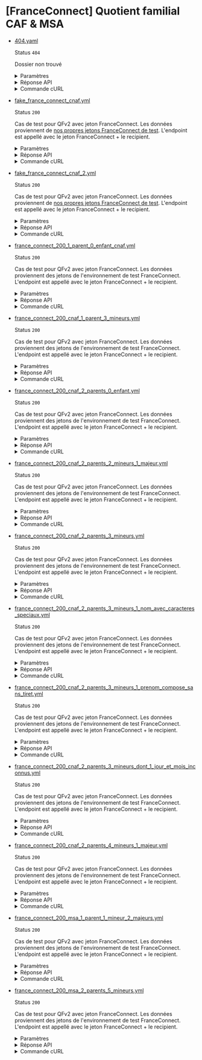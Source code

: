 # [FranceConnect] Quotient familial CAF & MSA
* [404.yaml](404.yaml)

  Status `404`

  Dossier non trouvé

  <details><summary>Paramètres</summary>
  <p>

  ```json
  {
    "nomNaissance": "LEFEBVRE",
    "codeCogInseeCommuneNaissance": "00404",
    "codeCogInseePaysNaissance": "99100",
    "sexeEtatCivil": "F"
  }
  ```

  </p>
  </details>

  <details><summary>Réponse API</summary>
  <p>

  ```json
  {
    "errors": [
      {
        "code": "37003",
        "title": "Dossier allocataire absent CNAV",
        "detail": "Le dossier allocataire n'a pas été trouvé auprès de la CNAV.",
        "source": null,
        "meta": {
          "provider": "CNAV"
        }
      }
    ]
  }
  ```

  </p>
  </details>

  <details><summary>Commande cURL</summary>
  <p>

  ```bash
  curl -H "Authorization: Bearer $token_france_connect" --url "https://staging.particulier.api.gouv.fr/v3/dss/quotient_familial/france_connect?recipient=13002526500013"
  ```

  </p>
  </details>
* [fake_france_connect_cnaf.yml](fake_france_connect_cnaf.yml)

  Status `200`

  Cas de test pour QFv2 avec jeton FranceConnect.
Les données proviennent de [nos propres jetons FranceConnect de test](../france_connect/cnaf_qfv2.yml).
L'endpoint est appellé avec le jeton FranceConnect + le recipient.

  <details><summary>Paramètres</summary>
  <p>

  ```json
  {
    "prenoms": [
      "Georges"
    ],
    "nomNaissance": "CNAF",
    "nomUsage": "MARTIN",
    "anneeDateNaissance": 2002,
    "moisDateNaissance": 1,
    "jourDateNaissance": 1,
    "sexeEtatCivil": "M",
    "codeCogInseeCommuneNaissance": "75002",
    "codeCogInseePaysNaissance": "99100"
  }
  ```

  </p>
  </details>

  <details><summary>Réponse API</summary>
  <p>

  ```json
  {
    "data": {
      "allocataires": [
        {
          "nom_naissance": "CNAF",
          "nom_usage": "MARTIN",
          "prenoms": "GEORGES",
          "date_naissance": "2002-01-01",
          "sexe": "M"
        }
      ],
      "enfants": [
  
      ],
      "adresse": {
        "destinataire": "Monsieur CNAF MARTIN",
        "complement_information": null,
        "complement_information_geographique": null,
        "numero_libelle_voie": "1 RUE MONTORGUEIL",
        "lieu_dit": null,
        "code_postal_ville": "75002 PARIS",
        "pays": "FRANCE"
      },
      "quotient_familial": {
        "fournisseur": "CNAF",
        "valeur": 2550,
        "annee": 2024,
        "mois": 2,
        "annee_calcul": 2024,
        "mois_calcul": 12
      }
    },
    "links": {
    },
    "meta": {
    }
  }
  ```

  </p>
  </details>

  <details><summary>Commande cURL</summary>
  <p>

  ```bash
  curl -H "Authorization: Bearer $token_france_connect" --url "https://staging.particulier.api.gouv.fr/v3/dss/quotient_familial/france_connect?recipient=13002526500013"
  ```

  </p>
  </details>
* [fake_france_connect_cnaf_2.yml](fake_france_connect_cnaf_2.yml)

  Status `200`

  Cas de test pour QFv2 avec jeton FranceConnect.
Les données proviennent de [nos propres jetons FranceConnect de test](../france_connect/cnaf_qfv2.yml).
L'endpoint est appellé avec le jeton FranceConnect + le recipient.

  <details><summary>Paramètres</summary>
  <p>

  ```json
  {
    "prenoms": [
      "Thomas"
    ],
    "nomNaissance": "Delatour",
    "nomUsage": "Delamouette",
    "anneeDateNaissance": 1994,
    "moisDateNaissance": 4,
    "jourDateNaissance": 16,
    "sexeEtatCivil": "M",
    "codeCogInseeCommuneNaissance": "75111",
    "codeCogInseePaysNaissance": "99100"
  }
  ```

  </p>
  </details>

  <details><summary>Réponse API</summary>
  <p>

  ```json
  {
    "data": {
      "allocataires": [
        {
          "nom_naissance": "CNAF",
          "nom_usage": "MARTIN",
          "prenoms": "GEORGES",
          "date_naissance": "2002-01-01",
          "sexe": "M"
        }
      ],
      "enfants": [
  
      ],
      "adresse": {
        "destinataire": "Monsieur CNAF MARTIN",
        "complement_information": null,
        "complement_information_geographique": null,
        "numero_libelle_voie": "1 RUE MONTORGUEIL",
        "lieu_dit": null,
        "code_postal_ville": "75002 PARIS",
        "pays": "FRANCE"
      },
      "quotient_familial": {
        "fournisseur": "CNAF",
        "valeur": 2550,
        "annee": 2024,
        "mois": 2,
        "annee_calcul": 2024,
        "mois_calcul": 12
      }
    },
    "links": {
    },
    "meta": {
    }
  }
  ```

  </p>
  </details>

  <details><summary>Commande cURL</summary>
  <p>

  ```bash
  curl -H "Authorization: Bearer $token_france_connect" --url "https://staging.particulier.api.gouv.fr/v3/dss/quotient_familial/france_connect?recipient=13002526500013"
  ```

  </p>
  </details>
* [france_connect_200_1_parent_0_enfant_cnaf.yml](france_connect_200_1_parent_0_enfant_cnaf.yml)

  Status `200`

  Cas de test pour QFv2 avec jeton FranceConnect.
Les données proviennent des jetons de l'environnement de test FranceConnect.
L'endpoint est appellé avec le jeton FranceConnect + le recipient.

  <details><summary>Paramètres</summary>
  <p>

  ```json
  {
    "prenoms": [
      "Angela",
      "Claire",
      "Louise"
    ],
    "nomNaissance": "DUBOIS",
    "anneeDateNaissance": 1962,
    "moisDateNaissance": 8,
    "jourDateNaissance": 24,
    "sexeEtatCivil": "F",
    "codeCogInseeCommuneNaissance": "75107",
    "codeCogInseePaysNaissance": "99100"
  }
  ```

  </p>
  </details>

  <details><summary>Réponse API</summary>
  <p>

  ```json
  {
    "data": {
      "allocataires": [
        {
          "nom_naissance": "DUBOIS",
          "nom_usage": "",
          "prenoms": "ANGELA CLAIRE LOUISE",
          "date_naissance": "1962-08-24",
          "sexe": "F"
        }
      ],
      "enfants": [
  
      ],
      "adresse": {
        "destinataire": "Madame DUBOIS ANGELA",
        "complement_information": null,
        "complement_information_geographique": null,
        "numero_libelle_voie": "1 RUE MONTORGUEIL",
        "lieu_dit": null,
        "code_postal_ville": "75002 PARIS",
        "pays": "FRANCE"
      },
      "quotient_familial": {
        "fournisseur": "CNAF",
        "valeur": 2550,
        "annee": 2024,
        "mois": 2,
        "annee_calcul": 2024,
        "mois_calcul": 12
      }
    },
    "links": {
    },
    "meta": {
    }
  }
  ```

  </p>
  </details>

  <details><summary>Commande cURL</summary>
  <p>

  ```bash
  curl -H "Authorization: Bearer $token_france_connect" --url "https://staging.particulier.api.gouv.fr/v3/dss/quotient_familial/france_connect?recipient=13002526500013"
  ```

  </p>
  </details>
* [france_connect_200_cnaf_1_parent_3_mineurs.yml](france_connect_200_cnaf_1_parent_3_mineurs.yml)

  Status `200`

  Cas de test pour QFv2 avec jeton FranceConnect.
Les données proviennent des jetons de l'environnement de test FranceConnect.
L'endpoint est appellé avec le jeton FranceConnect + le recipient.

  <details><summary>Paramètres</summary>
  <p>

  ```json
  {
    "prenoms": [
      "Pierre"
    ],
    "nomNaissance": "MERCIER",
    "anneeDateNaissance": 1969,
    "moisDateNaissance": 3,
    "jourDateNaissance": 17,
    "sexeEtatCivil": "M",
    "codeCogInseeCommuneNaissance": "95277",
    "codeCogInseePaysNaissance": "99100"
  }
  ```

  </p>
  </details>

  <details><summary>Réponse API</summary>
  <p>

  ```json
  {
    "data": {
      "allocataires": [
        {
          "nom_naissance": "MERCIER",
          "nom_usage": "DUBOIS",
          "prenoms": "PIERRE",
          "date_naissance": "1969-03-17",
          "sexe": "M"
        }
      ],
      "enfants": [
        {
          "nom_naissance": "MERCIER",
          "nom_usage": "",
          "prenoms": "PIERRE",
          "date_naissance": "2018-01-10",
          "sexe": "M"
        },
        {
          "nom_naissance": "MERCIER",
          "nom_usage": "",
          "prenoms": "ROBERT",
          "date_naissance": "2020-03-15",
          "sexe": "M"
        },
        {
          "nom_naissance": "MERCIER",
          "nom_usage": "",
          "prenoms": "HENRY",
          "date_naissance": "2022-06-20",
          "sexe": "M"
        }
      ],
      "adresse": {
        "destinataire": "Monsieur MERCIER PIERRE",
        "complement_information": null,
        "complement_information_geographique": null,
        "numero_libelle_voie": "1 RUE MONTORGUEIL",
        "lieu_dit": null,
        "code_postal_ville": "75002 PARIS",
        "pays": "FRANCE"
      },
      "quotient_familial": {
        "fournisseur": "CNAF",
        "valeur": 2550,
        "annee": 2024,
        "mois": 2,
        "annee_calcul": 2024,
        "mois_calcul": 12
      }
    },
    "links": {
    },
    "meta": {
    }
  }
  ```

  </p>
  </details>

  <details><summary>Commande cURL</summary>
  <p>

  ```bash
  curl -H "Authorization: Bearer $token_france_connect" --url "https://staging.particulier.api.gouv.fr/v3/dss/quotient_familial/france_connect?recipient=13002526500013"
  ```

  </p>
  </details>
* [france_connect_200_cnaf_2_parents_0_enfant.yml](france_connect_200_cnaf_2_parents_0_enfant.yml)

  Status `200`

  Cas de test pour QFv2 avec jeton FranceConnect.
Les données proviennent des jetons de l'environnement de test FranceConnect.
L'endpoint est appellé avec le jeton FranceConnect + le recipient.

  <details><summary>Paramètres</summary>
  <p>

  ```json
  {
    "prenoms": [
      "Anne-Laure"
    ],
    "nomNaissance": "HUCHE",
    "anneeDateNaissance": 1945,
    "moisDateNaissance": 9,
    "jourDateNaissance": 30,
    "sexeEtatCivil": "F",
    "codeCogInseeCommuneNaissance": "31555",
    "codeCogInseePaysNaissance": "99100"
  }
  ```

  </p>
  </details>

  <details><summary>Réponse API</summary>
  <p>

  ```json
  {
    "data": {
      "allocataires": [
        {
          "nom_naissance": "HUCHE",
          "nom_usage": "MERCIER",
          "prenoms": "ANNE-LAURE",
          "date_naissance": "1945-09-30",
          "sexe": "F"
        },
        {
          "nom_naissance": "MERCIER",
          "nom_usage": "",
          "prenoms": "JEAN LOUIS",
          "date_naissance": "1945-10-12",
          "sexe": "M"
        }
      ],
      "enfants": [
  
      ],
      "adresse": {
        "destinataire": "Monsieur MERCIER JEAN",
        "complement_information": null,
        "complement_information_geographique": null,
        "numero_libelle_voie": "1 RUE MONTORGUEIL",
        "lieu_dit": null,
        "code_postal_ville": "75002 PARIS",
        "pays": "FRANCE"
      },
      "quotient_familial": {
        "fournisseur": "CNAF",
        "valeur": 2550,
        "annee": 2024,
        "mois": 2,
        "annee_calcul": 2024,
        "mois_calcul": 12
      }
    },
    "links": {
    },
    "meta": {
    }
  }
  ```

  </p>
  </details>

  <details><summary>Commande cURL</summary>
  <p>

  ```bash
  curl -H "Authorization: Bearer $token_france_connect" --url "https://staging.particulier.api.gouv.fr/v3/dss/quotient_familial/france_connect?recipient=13002526500013"
  ```

  </p>
  </details>
* [france_connect_200_cnaf_2_parents_2_mineurs_1_majeur.yml](france_connect_200_cnaf_2_parents_2_mineurs_1_majeur.yml)

  Status `200`

  Cas de test pour QFv2 avec jeton FranceConnect.
Les données proviennent des jetons de l'environnement de test FranceConnect.
L'endpoint est appellé avec le jeton FranceConnect + le recipient.

  <details><summary>Paramètres</summary>
  <p>

  ```json
  {
    "prenoms": [
      "Melissandre",
      "Juliette"
    ],
    "nomNaissance": "TROIS-DUPRE",
    "anneeDateNaissance": 1981,
    "moisDateNaissance": 7,
    "jourDateNaissance": 27,
    "sexeEtatCivil": "F",
    "codeCogInseeCommuneNaissance": "13012",
    "codeCogInseePaysNaissance": "99100"
  }
  ```

  </p>
  </details>

  <details><summary>Réponse API</summary>
  <p>

  ```json
  {
    "data": {
      "allocataires": [
        {
          "nom_naissance": "TROIS-DUPRE",
          "nom_usage": "DUBOIS",
          "prenoms": "MELISSANDRE JULIETTE",
          "date_naissance": "1981-07-27",
          "sexe": "F"
        },
        {
          "nom_naissance": "DUBOIS",
          "nom_usage": "",
          "prenoms": "PAUL",
          "date_naissance": "1963-10-12",
          "sexe": "M"
        }
      ],
      "enfants": [
        {
          "nom_naissance": "DUBOIS",
          "nom_usage": "",
          "prenoms": "PIERRE",
          "date_naissance": "2004-01-10",
          "sexe": "M"
        },
        {
          "nom_naissance": "DUBOIS",
          "nom_usage": "",
          "prenoms": "LOU",
          "date_naissance": "2015-03-15",
          "sexe": "F"
        },
        {
          "nom_naissance": "DUBOIS",
          "nom_usage": "",
          "prenoms": "HENRY",
          "date_naissance": "2022-06-20",
          "sexe": "M"
        }
      ],
      "adresse": {
        "destinataire": "Monsieur DUBOIS PAUL",
        "complement_information": null,
        "complement_information_geographique": null,
        "numero_libelle_voie": "1 RUE MONTORGUEIL",
        "lieu_dit": null,
        "code_postal_ville": "75002 PARIS",
        "pays": "FRANCE"
      },
      "quotient_familial": {
        "fournisseur": "CNAF",
        "valeur": 2550,
        "annee": 2024,
        "mois": 2,
        "annee_calcul": 2024,
        "mois_calcul": 12
      }
    },
    "links": {
    },
    "meta": {
    }
  }
  ```

  </p>
  </details>

  <details><summary>Commande cURL</summary>
  <p>

  ```bash
  curl -H "Authorization: Bearer $token_france_connect" --url "https://staging.particulier.api.gouv.fr/v3/dss/quotient_familial/france_connect?recipient=13002526500013"
  ```

  </p>
  </details>
* [france_connect_200_cnaf_2_parents_3_mineurs.yml](france_connect_200_cnaf_2_parents_3_mineurs.yml)

  Status `200`

  Cas de test pour QFv2 avec jeton FranceConnect.
Les données proviennent des jetons de l'environnement de test FranceConnect.
L'endpoint est appellé avec le jeton FranceConnect + le recipient.

  <details><summary>Paramètres</summary>
  <p>

  ```json
  {
    "prenoms": [
      "Paul",
      "Louis"
    ],
    "nomNaissance": "DUPONT",
    "anneeDateNaissance": 1962,
    "moisDateNaissance": 8,
    "jourDateNaissance": 24,
    "sexeEtatCivil": "M",
    "codeCogInseeCommuneNaissance": "75107",
    "codeCogInseePaysNaissance": "99100"
  }
  ```

  </p>
  </details>

  <details><summary>Réponse API</summary>
  <p>

  ```json
  {
    "data": {
      "allocataires": [
        {
          "nom_naissance": "DUPONT",
          "nom_usage": "",
          "prenoms": "PAUL LOUIS",
          "date_naissance": "1962-08-24",
          "sexe": "M"
        },
        {
          "nom_naissance": "DURAND",
          "nom_usage": "DUPONT",
          "prenoms": "ANGELA LOUISE",
          "date_naissance": "1963-10-12",
          "sexe": "F"
        }
      ],
      "enfants": [
        {
          "nom_naissance": "DUPONT",
          "nom_usage": "",
          "prenoms": "PIERRE",
          "date_naissance": "2018-01-10",
          "sexe": "M"
        },
        {
          "nom_naissance": "DUPONT",
          "nom_usage": "",
          "prenoms": "ROBERT",
          "date_naissance": "2020-03-15",
          "sexe": "M"
        },
        {
          "nom_naissance": "DUPONT",
          "nom_usage": "",
          "prenoms": "HENRY",
          "date_naissance": "2022-06-20",
          "sexe": "M"
        }
      ],
      "adresse": {
        "destinataire": "Monsieur DUPONT PAUL",
        "complement_information": null,
        "complement_information_geographique": null,
        "numero_libelle_voie": "1 RUE MONTORGUEIL",
        "lieu_dit": null,
        "code_postal_ville": "75002 PARIS",
        "pays": "FRANCE"
      },
      "quotient_familial": {
        "fournisseur": "CNAF",
        "valeur": 2550,
        "annee": 2024,
        "mois": 2,
        "annee_calcul": 2024,
        "mois_calcul": 12
      }
    },
    "links": {
    },
    "meta": {
    }
  }
  ```

  </p>
  </details>

  <details><summary>Commande cURL</summary>
  <p>

  ```bash
  curl -H "Authorization: Bearer $token_france_connect" --url "https://staging.particulier.api.gouv.fr/v3/dss/quotient_familial/france_connect?recipient=13002526500013"
  ```

  </p>
  </details>
* [france_connect_200_cnaf_2_parents_3_mineurs_1_nom_avec_caracteres_speciaux.yml](france_connect_200_cnaf_2_parents_3_mineurs_1_nom_avec_caracteres_speciaux.yml)

  Status `200`

  Cas de test pour QFv2 avec jeton FranceConnect.
Les données proviennent des jetons de l'environnement de test FranceConnect.
L'endpoint est appellé avec le jeton FranceConnect + le recipient.

  <details><summary>Paramètres</summary>
  <p>

  ```json
  {
    "prenoms": [
      "Olivier",
      "Martin"
    ],
    "nomNaissance": "ANO'NYMOS-LONS",
    "anneeDateNaissance": 1980,
    "moisDateNaissance": 5,
    "jourDateNaissance": 24,
    "sexeEtatCivil": "M",
    "codeCogInseeCommuneNaissance": "95491",
    "codeCogInseePaysNaissance": "99100"
  }
  ```

  </p>
  </details>

  <details><summary>Réponse API</summary>
  <p>

  ```json
  {
    "data": {
      "allocataires": [
        {
          "nom_naissance": "ANO'NYMOS-LONS",
          "nom_usage": "",
          "prenoms": "OLIVIER MARTIN",
          "date_naissance": "1980-05-24",
          "sexe": "M"
        },
        {
          "nom_naissance": "ANO'NYMOS-LONS",
          "nom_usage": "ROUSSEAU",
          "prenoms": "LAURENCE",
          "date_naissance": "1981-06-01",
          "sexe": "F"
        }
      ],
      "enfants": [
        {
          "nom_naissance": "ANO'NYMOS-LONS",
          "nom_usage": "",
          "prenoms": "Gabriel",
          "date_naissance": "2015-02-02",
          "sexe": "M"
        },
        {
          "nom_naissance": "ANO'NYMOS-LONS",
          "nom_usage": "",
          "prenoms": "Jules",
          "date_naissance": "2013-03-03",
          "sexe": "M"
        },
        {
          "nom_naissance": "ANO'NYMOS-LONS",
          "nom_usage": "",
          "prenoms": "Simon",
          "date_naissance": "2017-12-05",
          "sexe": "M"
        }
      ],
      "adresse": {
        "destinataire": "Monsieur et Madame Olivier ANO'NYMOS-LONS",
        "complement_information": null,
        "complement_information_geographique": null,
        "numero_libelle_voie": "9 R DES MONTS DE LA MADELEINE",
        "lieu_dit": null,
        "code_postal_ville": "42300 LONS-LE-SAUNIER",
        "pays": "FRANCE"
      },
      "quotient_familial": {
        "fournisseur": "CNAF",
        "valeur": 2550,
        "annee": 2024,
        "mois": 2,
        "annee_calcul": 2024,
        "mois_calcul": 12
      }
    },
    "links": {
    },
    "meta": {
    }
  }
  ```

  </p>
  </details>

  <details><summary>Commande cURL</summary>
  <p>

  ```bash
  curl -H "Authorization: Bearer $token_france_connect" --url "https://staging.particulier.api.gouv.fr/v3/dss/quotient_familial/france_connect?recipient=13002526500013"
  ```

  </p>
  </details>
* [france_connect_200_cnaf_2_parents_3_mineurs_1_prenom_compose_sans_tiret.yml](france_connect_200_cnaf_2_parents_3_mineurs_1_prenom_compose_sans_tiret.yml)

  Status `200`

  Cas de test pour QFv2 avec jeton FranceConnect.
Les données proviennent des jetons de l'environnement de test FranceConnect.
L'endpoint est appellé avec le jeton FranceConnect + le recipient.

  <details><summary>Paramètres</summary>
  <p>

  ```json
  {
    "prenoms": [
      "Emmanuel",
      "Alexandre",
      "Nicolas"
    ],
    "nomNaissance": "DELALALALANDE",
    "anneeDateNaissance": 1991,
    "moisDateNaissance": 1,
    "jourDateNaissance": 7,
    "sexeEtatCivil": "M",
    "codeCogInseeCommuneNaissance": "75101",
    "codeCogInseePaysNaissance": "99100"
  }
  ```

  </p>
  </details>

  <details><summary>Réponse API</summary>
  <p>

  ```json
  {
    "data": {
      "allocataires": [
        {
          "nom_naissance": "DELALALALANDE",
          "nom_usage": "",
          "prenoms": "EMMANUEL ALEXANDRE NICOLAS",
          "date_naissance": "1991-01-07",
          "sexe": "M"
        },
        {
          "nom_naissance": "CARPENTIER",
          "nom_usage": "DELALALALANDE",
          "prenoms": "FLORENCE",
          "date_naissance": "1990-05-30",
          "sexe": "F"
        }
      ],
      "enfants": [
        {
          "nom_naissance": "DELALALALANDE",
          "nom_usage": "",
          "prenoms": "Alex",
          "date_naissance": "2015-02-15",
          "sexe": "M"
        },
        {
          "nom_naissance": "DELALALALANDE",
          "nom_usage": "",
          "prenoms": "Léo",
          "date_naissance": "2017-02-02",
          "sexe": "M"
        },
        {
          "nom_naissance": "DELALALALANDE",
          "nom_usage": "",
          "prenoms": "Laura",
          "date_naissance": "2019-12-31",
          "sexe": "F"
        }
      ],
      "adresse": {
        "destinataire": "Monsieur et Madame Emmanuel DELALALALANDE",
        "complement_information": null,
        "complement_information_geographique": null,
        "numero_libelle_voie": "20 AVENUE DE SEGUR",
        "lieu_dit": null,
        "code_postal_ville": "75107 PARIS",
        "pays": "FRANCE"
      },
      "quotient_familial": {
        "fournisseur": "CNAF",
        "valeur": 2550,
        "annee": 2024,
        "mois": 2,
        "annee_calcul": 2024,
        "mois_calcul": 12
      }
    },
    "links": {
    },
    "meta": {
    }
  }
  ```

  </p>
  </details>

  <details><summary>Commande cURL</summary>
  <p>

  ```bash
  curl -H "Authorization: Bearer $token_france_connect" --url "https://staging.particulier.api.gouv.fr/v3/dss/quotient_familial/france_connect?recipient=13002526500013"
  ```

  </p>
  </details>
* [france_connect_200_cnaf_2_parents_3_mineurs_dont_1_jour_et_mois_inconnus.yml](france_connect_200_cnaf_2_parents_3_mineurs_dont_1_jour_et_mois_inconnus.yml)

  Status `200`

  Cas de test pour QFv2 avec jeton FranceConnect.
Les données proviennent des jetons de l'environnement de test FranceConnect.
L'endpoint est appellé avec le jeton FranceConnect + le recipient.

  <details><summary>Paramètres</summary>
  <p>

  ```json
  {
    "prenoms": [
      "Sophie",
      "Suzanne"
    ],
    "nomNaissance": "YOGO",
    "anneeDateNaissance": 1981,
    "moisDateNaissance": 11,
    "jourDateNaissance": 1,
    "sexeEtatCivil": "F",
    "codeCogInseeCommuneNaissance": "50528",
    "codeCogInseePaysNaissance": "99100"
  }
  ```

  </p>
  </details>

  <details><summary>Réponse API</summary>
  <p>

  ```json
  {
    "data": {
      "allocataires": [
        {
          "nom_naissance": "YOGO",
          "nom_usage": "BOBO",
          "prenoms": "Sophie Suzanne",
          "date_naissance": "1981-11-01",
          "sexe": "F"
        },
        {
          "nom_naissance": "BOBO",
          "nom_usage": "",
          "prenoms": "Mohamed",
          "date_naissance": "1983-05-15",
          "sexe": "M"
        }
      ],
      "enfants": [
        {
          "nom_naissance": "BOBO",
          "nom_usage": "",
          "prenoms": "Inès",
          "date_naissance": "2015-07-10",
          "sexe": "F"
        },
        {
          "nom_naissance": "BOBO",
          "nom_usage": "",
          "prenoms": "Amir",
          "date_naissance": "2012-09-09",
          "sexe": "M"
        },
        {
          "nom_naissance": "BOBO",
          "nom_usage": "",
          "prenoms": "Ibrahim",
          "date_naissance": "2020-00-00",
          "sexe": "M"
        }
      ],
      "adresse": {
        "destinataire": "Monsieur et Madame Mohamed BOBO",
        "complement_information": null,
        "complement_information_geographique": null,
        "numero_libelle_voie": "Cours des 50 Otages",
        "lieu_dit": null,
        "code_postal_ville": "44109 NANTES",
        "pays": "FRANCE"
      },
      "quotient_familial": {
        "fournisseur": "CNAF",
        "valeur": 2550,
        "annee": 2024,
        "mois": 2,
        "annee_calcul": 2024,
        "mois_calcul": 12
      }
    },
    "links": {
    },
    "meta": {
    }
  }
  ```

  </p>
  </details>

  <details><summary>Commande cURL</summary>
  <p>

  ```bash
  curl -H "Authorization: Bearer $token_france_connect" --url "https://staging.particulier.api.gouv.fr/v3/dss/quotient_familial/france_connect?recipient=13002526500013"
  ```

  </p>
  </details>
* [france_connect_200_cnaf_2_parents_4_mineurs_1_majeur.yml](france_connect_200_cnaf_2_parents_4_mineurs_1_majeur.yml)

  Status `200`

  Cas de test pour QFv2 avec jeton FranceConnect.
Les données proviennent des jetons de l'environnement de test FranceConnect.
L'endpoint est appellé avec le jeton FranceConnect + le recipient.

  <details><summary>Paramètres</summary>
  <p>

  ```json
  {
    "prenoms": [
      "FABIEN"
    ],
    "nomNaissance": "PENDERIE",
    "anneeDateNaissance": 1986,
    "moisDateNaissance": 3,
    "jourDateNaissance": 25,
    "sexeEtatCivil": "M",
    "codeCogInseeCommuneNaissance": "83028",
    "codeCogInseePaysNaissance": "99100"
  }
  ```

  </p>
  </details>

  <details><summary>Réponse API</summary>
  <p>

  ```json
  {
    "data": {
      "allocataires": [
        {
          "nom_naissance": "PENDERIE",
          "nom_usage": "",
          "prenoms": "FABIEN",
          "date_naissance": "1986-03-25",
          "sexe": "M"
        },
        {
          "nom_naissance": "SUVE",
          "nom_usage": "PENDERIE",
          "prenoms": "LUCIE",
          "date_naissance": "1987-08-08",
          "sexe": "F"
        }
      ],
      "enfants": [
        {
          "nom_naissance": "PENDERIE",
          "nom_usage": "",
          "prenoms": "Léo",
          "date_naissance": "2020-01-01",
          "sexe": "M"
        },
        {
          "nom_naissance": "PENDERIE",
          "nom_usage": "",
          "prenoms": "Léa",
          "date_naissance": "2021-07-17",
          "sexe": "F"
        },
        {
          "nom_naissance": "PENDERIE",
          "nom_usage": "",
          "prenoms": "Hugo",
          "date_naissance": "2022-08-08",
          "sexe": "M"
        },
        {
          "nom_naissance": "PENDERIE",
          "nom_usage": "",
          "prenoms": "Bérénice",
          "date_naissance": "2024-10-25",
          "sexe": "F"
        },
        {
          "nom_naissance": "PENDERIE",
          "nom_usage": "",
          "prenoms": "Paul",
          "date_naissance": "2004-11-01",
          "sexe": "M"
        }
      ],
      "adresse": {
        "destinataire": "Monsieur Fabien PENDERIE",
        "complement_information": null,
        "complement_information_geographique": null,
        "numero_libelle_voie": "20 AVENUE DE SEGUR",
        "lieu_dit": null,
        "code_postal_ville": "75107 PARIS",
        "pays": "FRANCE"
      },
      "quotient_familial": {
        "fournisseur": "CNAF",
        "valeur": 2550,
        "annee": 2024,
        "mois": 2,
        "annee_calcul": 2024,
        "mois_calcul": 12
      }
    },
    "links": {
    },
    "meta": {
    }
  }
  ```

  </p>
  </details>

  <details><summary>Commande cURL</summary>
  <p>

  ```bash
  curl -H "Authorization: Bearer $token_france_connect" --url "https://staging.particulier.api.gouv.fr/v3/dss/quotient_familial/france_connect?recipient=13002526500013"
  ```

  </p>
  </details>
* [france_connect_200_msa_1_parent_1_mineur_2_majeurs.yml](france_connect_200_msa_1_parent_1_mineur_2_majeurs.yml)

  Status `200`

  Cas de test pour QFv2 avec jeton FranceConnect.
Les données proviennent des jetons de l'environnement de test FranceConnect.
L'endpoint est appellé avec le jeton FranceConnect + le recipient.

  <details><summary>Paramètres</summary>
  <p>

  ```json
  {
    "prenoms": [
      "ELSA"
    ],
    "nomNaissance": "PLACARD",
    "anneeDateNaissance": 1987,
    "moisDateNaissance": 4,
    "jourDateNaissance": 13,
    "sexeEtatCivil": "F",
    "codeCogInseeCommuneNaissance": "59226",
    "codeCogInseePaysNaissance": "99100"
  }
  ```

  </p>
  </details>

  <details><summary>Réponse API</summary>
  <p>

  ```json
  {
    "data": {
      "allocataires": [
        {
          "nom_naissance": "PLACARD",
          "nom_usage": "DUBOIS",
          "prenoms": "ELSA",
          "date_naissance": "1987-04-13",
          "sexe": "F"
        }
      ],
      "enfants": [
        {
          "nom_naissance": "DUBOIS",
          "nom_usage": "",
          "prenoms": "Alex",
          "date_naissance": "1999-01-01",
          "sexe": "M"
        },
        {
          "nom_naissance": "DUBOIS",
          "nom_usage": "",
          "prenoms": "Léo",
          "date_naissance": "2000-01-01",
          "sexe": "M"
        },
        {
          "nom_naissance": "DUBOIS",
          "nom_usage": "",
          "prenoms": "Alice",
          "date_naissance": "2024-02-02",
          "sexe": "F"
        }
      ],
      "adresse": {
        "destinataire": "Madame Elsa DUBOIS",
        "complement_information": "Batiment 2",
        "complement_information_geographique": "Porte 8",
        "numero_libelle_voie": "20 AVENUE DE SEGUR",
        "lieu_dit": "Lieu dit",
        "code_postal_ville": "75107 PARIS",
        "pays": "FRANCE"
      },
      "quotient_familial": {
        "fournisseur": "MSA",
        "valeur": 2550,
        "annee": 2024,
        "mois": 2,
        "annee_calcul": 2024,
        "mois_calcul": 12
      }
    },
    "links": {
    },
    "meta": {
    }
  }
  ```

  </p>
  </details>

  <details><summary>Commande cURL</summary>
  <p>

  ```bash
  curl -H "Authorization: Bearer $token_france_connect" --url "https://staging.particulier.api.gouv.fr/v3/dss/quotient_familial/france_connect?recipient=13002526500013"
  ```

  </p>
  </details>
* [france_connect_200_msa_2_parents_5_mineurs.yml](france_connect_200_msa_2_parents_5_mineurs.yml)

  Status `200`

  Cas de test pour QFv2 avec jeton FranceConnect.
Les données proviennent des jetons de l'environnement de test FranceConnect.
L'endpoint est appellé avec le jeton FranceConnect + le recipient.

  <details><summary>Paramètres</summary>
  <p>

  ```json
  {
    "prenoms": [
      "CINDY"
    ],
    "nomNaissance": "COMMODE",
    "anneeDateNaissance": 1980,
    "moisDateNaissance": 6,
    "jourDateNaissance": 27,
    "sexeEtatCivil": "F",
    "codeCogInseeCommuneNaissance": "57431",
    "codeCogInseePaysNaissance": "99100"
  }
  ```

  </p>
  </details>

  <details><summary>Réponse API</summary>
  <p>

  ```json
  {
    "data": {
      "allocataires": [
        {
          "nom_naissance": "COMMODE",
          "nom_usage": "LEMAITRE",
          "prenoms": "CINDY",
          "date_naissance": "1980-06-27",
          "sexe": "F"
        },
        {
          "nom_naissance": "LEMAITRE",
          "nom_usage": "",
          "prenoms": "FRANCK",
          "date_naissance": "1990-12-30",
          "sexe": "M"
        }
      ],
      "enfants": [
        {
          "nom_naissance": "LEMAITRE",
          "nom_usage": "",
          "prenoms": "Gaston",
          "date_naissance": "2021-05-01",
          "sexe": "M"
        },
        {
          "nom_naissance": "LEMAITRE",
          "nom_usage": "",
          "prenoms": "Henri",
          "date_naissance": "2021-05-01",
          "sexe": "M"
        },
        {
          "nom_naissance": "LEMAITRE",
          "nom_usage": "",
          "prenoms": "Robert",
          "date_naissance": "2021-05-01",
          "sexe": "M"
        },
        {
          "nom_naissance": "LEMAITRE",
          "nom_usage": "",
          "prenoms": "Hugo",
          "date_naissance": "2022-04-30",
          "sexe": "M"
        },
        {
          "nom_naissance": "LEMAITRE",
          "nom_usage": "",
          "prenoms": "Lucie",
          "date_naissance": "2023-10-01",
          "sexe": "F"
        }
      ],
      "adresse": {
        "destinataire": "Monsieur Franck LEMAITRE",
        "complement_information": null,
        "complement_information_geographique": null,
        "numero_libelle_voie": "20 AVENUE DE SEGUR",
        "lieu_dit": null,
        "code_postal_ville": "75107 PARIS",
        "pays": "FRANCE"
      },
      "quotient_familial": {
        "fournisseur": "MSA",
        "valeur": 2550,
        "annee": 2024,
        "mois": 2,
        "annee_calcul": 2024,
        "mois_calcul": 12
      }
    },
    "links": {
    },
    "meta": {
    }
  }
  ```

  </p>
  </details>

  <details><summary>Commande cURL</summary>
  <p>

  ```bash
  curl -H "Authorization: Bearer $token_france_connect" --url "https://staging.particulier.api.gouv.fr/v3/dss/quotient_familial/france_connect?recipient=13002526500013"
  ```

  </p>
  </details>
